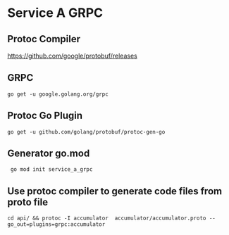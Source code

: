 # Service A GRPC


## Protoc Compiler
https://github.com/google/protobuf/releases

## GRPC
```go get -u google.golang.org/grpc```

## Protoc Go Plugin
```go get -u github.com/golang/protobuf/protoc-gen-go```

## Generator go.mod
``` go mod init service_a_grpc```

## Use protoc compiler to generate code files from proto file
```cd api/ && protoc -I accumulator  accumulator/accumulator.proto --go_out=plugins=grpc:accumulator```

